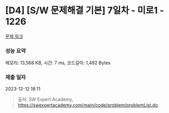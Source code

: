 # [D4] [S/W 문제해결 기본] 7일차 - 미로1 - 1226 

[문제 링크](https://swexpertacademy.com/main/code/problem/problemDetail.do?contestProbId=AV14vXUqAGMCFAYD) 

### 성능 요약

메모리: 13,568 KB, 시간: 7 ms, 코드길이: 1,492 Bytes

### 제출 일자

2023-12-12 18:11



> 출처: SW Expert Academy, https://swexpertacademy.com/main/code/problem/problemList.do